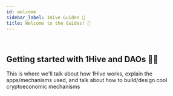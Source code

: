 ```yaml
---
id: welcome
sidebar_label: 1Hive Guides 🐝
title: Welcome to the Guides! 🎉
---
```


<br>

## Getting started with 1Hive and DAOs 🐝🦅

This is where we'll talk about how 1Hive works, explain the apps/mechanisms used, and talk about how to build/design cool cryptoeconomic mechanisms

<br>




